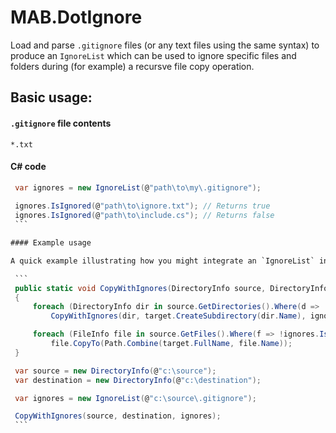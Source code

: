 # MAB.DotIgnore

Load and parse `.gitignore` files (or any text files using the same syntax) to produce an `IgnoreList` which can be used to ignore specific files and folders during (for example) a recursve file copy operation.

## Basic usage: 

#### `.gitignore` file contents

    *.txt

#### C# code

   ```cs
    var ignores = new IgnoreList(@"path\to\my\.gitignore");
    
    ignores.IsIgnored(@"path\to\ignore.txt"); // Returns true
    ignores.IsIgnored(@"path\to\include.cs"); // Returns false
    ```

#### Example usage

A quick example illustrating how you might integrate an `IgnoreList` into a copy routine:

    ```
    public static void CopyWithIgnores(DirectoryInfo source, DirectoryInfo target, IgnoreList ignores)
    {
        foreach (DirectoryInfo dir in source.GetDirectories().Where(d => !ignores.IsIgnored(d)))
            CopyWithIgnores(dir, target.CreateSubdirectory(dir.Name), ignores);

        foreach (FileInfo file in source.GetFiles().Where(f => !ignores.IsIgnored(f)))
            file.CopyTo(Path.Combine(target.FullName, file.Name));
    }

    var source = new DirectoryInfo(@"c:\source");
    var destination = new DirectoryInfo(@"c:\destination");

    var ignores = new IgnoreList(@"c:\source\.gitignore");

    CopyWithIgnores(source, destination, ignores);
    ```
